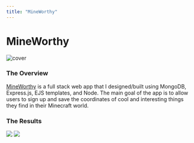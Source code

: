 ```yaml
---
title: "MineWorthy"
---
```


# MineWorthy
![cover](https://res.cloudinary.com/dkutta9yu/image/upload/v1537308875/heyimnelson/mineworthy-project-1.jpg)
### The Overview

[MineWorthy](https://enigmatic-peak-56673.herokuapp.com/) is a full stack web app that I designed/built using MongoDB, Express.js, EJS templates, and Node. The main goal of the app is to allow users to sign up and save the coordinates of cool and interesting things they find in their Minecraft world.

### The Results
![](https://res.cloudinary.com/dkutta9yu/image/upload/v1537308875/heyimnelson/mineworthy-project-3.jpg)
![](https://res.cloudinary.com/dkutta9yu/image/upload/v1537309747/mineworthy-project-2.jpg)